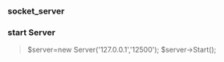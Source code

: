 ﻿### socket_server
### start  Server
>$server=new Server('127.0.0.1','12500');
>$server->Start();
 
